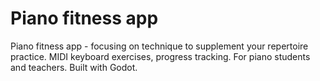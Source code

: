 # Piano fitness app

Piano fitness app - focusing on technique to supplement your repertoire practice. MIDI keyboard exercises, progress tracking. For piano students and teachers. Built with Godot.
